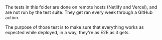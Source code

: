 The tests in this folder are done on remote hosts (Netlify and Vercel), and are not run by the test suite. They get ran every week through a GitHub action.

The purpose of those test is to make sure that everything works as expected while deployed, in a way, they're as E2E as it gets.
